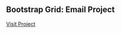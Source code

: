 ## Bootstrap Grid: Email Project
[Visit Project](https://nlawler1737.github.io/bootstrap-grid-email-nolan-lawler/)